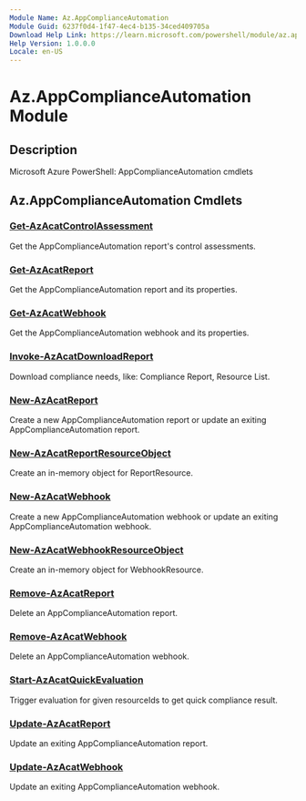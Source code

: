 ```yaml
---
Module Name: Az.AppComplianceAutomation
Module Guid: 6237f0d4-1f47-4ec4-b135-34ced409705a
Download Help Link: https://learn.microsoft.com/powershell/module/az.appcomplianceautomation
Help Version: 1.0.0.0
Locale: en-US
---
```


# Az.AppComplianceAutomation Module
## Description
Microsoft Azure PowerShell: AppComplianceAutomation cmdlets

## Az.AppComplianceAutomation Cmdlets
### [Get-AzAcatControlAssessment](Get-AzAcatControlAssessment.md)
Get the AppComplianceAutomation report's control assessments.

### [Get-AzAcatReport](Get-AzAcatReport.md)
Get the AppComplianceAutomation report and its properties.

### [Get-AzAcatWebhook](Get-AzAcatWebhook.md)
Get the AppComplianceAutomation webhook and its properties.

### [Invoke-AzAcatDownloadReport](Invoke-AzAcatDownloadReport.md)
Download compliance needs, like: Compliance Report, Resource List.

### [New-AzAcatReport](New-AzAcatReport.md)
Create a new AppComplianceAutomation report or update an exiting AppComplianceAutomation report.

### [New-AzAcatReportResourceObject](New-AzAcatReportResourceObject.md)
Create an in-memory object for ReportResource.

### [New-AzAcatWebhook](New-AzAcatWebhook.md)
Create a new AppComplianceAutomation webhook or update an exiting AppComplianceAutomation webhook.

### [New-AzAcatWebhookResourceObject](New-AzAcatWebhookResourceObject.md)
Create an in-memory object for WebhookResource.

### [Remove-AzAcatReport](Remove-AzAcatReport.md)
Delete an AppComplianceAutomation report.

### [Remove-AzAcatWebhook](Remove-AzAcatWebhook.md)
Delete an AppComplianceAutomation webhook.

### [Start-AzAcatQuickEvaluation](Start-AzAcatQuickEvaluation.md)
Trigger evaluation for given resourceIds to get quick compliance result.

### [Update-AzAcatReport](Update-AzAcatReport.md)
Update an exiting AppComplianceAutomation report.

### [Update-AzAcatWebhook](Update-AzAcatWebhook.md)
Update an exiting AppComplianceAutomation webhook.

